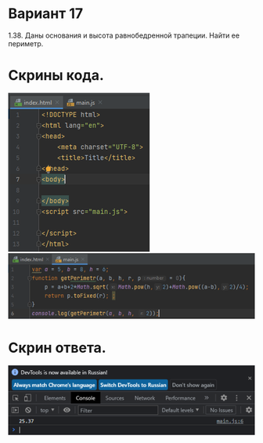 # Вариант 17
1.38. Даны основания и высота равнобедренной трапеции. Найти ее периметр.
# Скрины кода.
![Image alt](https://github.com/Nikitka5/js1/blob/main/Снимок%20экрана%202023-06-05%20123242.png)
![Image alt](https://github.com/Nikitka5/js1/blob/main/Снимок%20экрана%202023-06-05%20123315.png)
# Скрин ответа.
![Image alt](https://github.com/Nikitka5/js1/blob/main/Снимок%20экрана%202023-06-05%20123359.png)